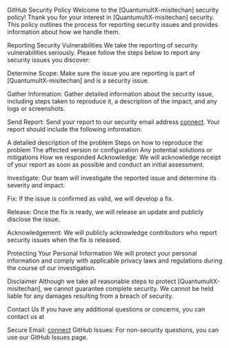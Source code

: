 GitHub Security Policy
Welcome to the [QuantumultX-misitechan] security policy!
Thank you for your interest in [QuantumultX-misitechan] security. This policy outlines the process for reporting security issues and provides information about how we handle them.

Reporting Security Vulnerabilities
We take the reporting of security vulnerabilities seriously. Please follow the steps below to report any security issues you discover:

Determine Scope: Make sure the issue you are reporting is part of [QuantumultX-misitechan] and is a security issue.

Gather Information: Gather detailed information about the security issue, including steps taken to reproduce it, a description of the impact, and any logs or screenshots.

Send Report: Send your report to our security email address [connect](mailto:security@chenjunf1147262614@gmail.com). Your report should include the following information:

A detailed description of the problem
Steps on how to reproduce the problem
The affected version or configuration
Any potential solutions or mitigations
How we responded
Acknowledge: We will acknowledge receipt of your report as soon as possible and conduct an initial assessment.

Investigate: Our team will investigate the reported issue and determine its severity and impact.

Fix: If the issue is confirmed as valid, we will develop a fix.

Release: Once the fix is ready, we will release an update and publicly disclose the issue.

Acknowledgement: We will publicly acknowledge contributors who report security issues when the fix is released.

Protecting Your Personal Information
We will protect your personal information and comply with applicable privacy laws and regulations during the course of our investigation.

Disclaimer
Although we take all reasonable steps to protect [QuantumultX-misitechan], we cannot guarantee complete security. We cannot be held liable for any damages resulting from a breach of security.

Contact Us
If you have any additional questions or concerns, you can contact us at

Secure Email: [connect](mailto:security@chenjunf1147262614@gmail.com)
GitHub Issues: For non-security questions, you can use our GitHub Issues page.

